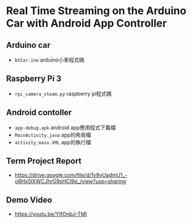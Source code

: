 # Real Time Streaming on the Arduino Car with Android App Controller

## Arduino car
- `btCar.ino` arduino小車程式碼  
## Raspberry Pi 3
- `rpi_camera_steam.py` raspberry pi程式碼  
## Android contoller
- `app-debug.apk` android app應用程式下載檔
- `MainActivity.java` app的佈局檔  
- `activity_main.XML` app的執行檔  
## Term Project Report
- https://drive.google.com/file/d/1v8vUadmU1_-o6Hx5lXWCJhrG9sHCl9q_/view?usp=sharing  
## Demo Video
- https://youtu.be/YIfOnbJ-TMI
